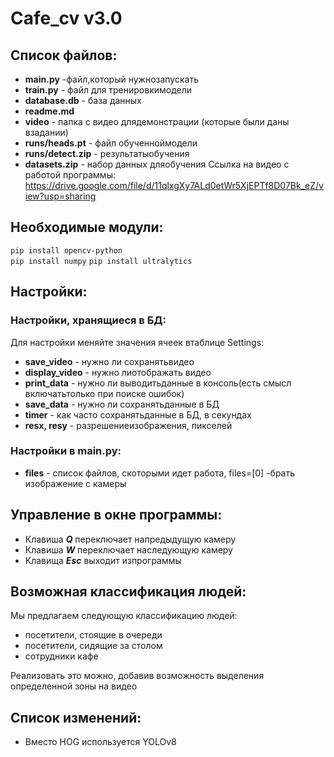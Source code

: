 # Cafe_cv v3.0
## Список файлов:
- __main.py__ -файл,который нужнозапускать
- __train.py__ - файл для тренировкимодели
- __database.db__ - база данных
- __readme.md__
- __video__ - папка с видео длядемонстрации (которые были даны взадании)
- __runs/heads.pt__ - файл обученноймодели
- __runs/detect.zip__ - результатыобучения
- __datasets.zip__ - набор данных дляобучения 
Ссылка на видео с работой программы: https://drive.google.com/file/d/11qlxgXy7ALd0etWr5XjEPTf8D07Bk_eZ/view?usp=sharing
## Необходимые модули:
`pip install opencv-python`  
`pip install numpy`
`pip install ultralytics`
## Настройки:
### Настройки, хранящиеся в БД:
Для настройки меняйте значения ячеек втаблице Settings:
- __save_video__ - нужно ли сохранятьвидео
- __display_video__ - нужно лиотображать видео
- __print_data__ - нужно ли выводитьданные в консоль(есть смысл включатьтолько при поиске ошибок)
- __save_data__ - нужно ли сохранятьданные в БД
- __timer__ - как часто сохранятьданные в БД, в секундах
- __resx, resy__ - разрешениеизображения, пикселей
### Настройки в main.py:
- __files__ - список файлов, скоторыми идет работа, files=[0] -брать изображение с камеры
## Управление в окне программы:
- Клавиша ___Q___ переключает напредыдущую камеру
- Клавиша ___W___ переключает наследующую камеру
- Клавища ___Esc___ выходит изпрограммы

## Возможная классификация людей:
Мы предлагаем следующую классификацию людей:
- посетители, стоящие в очереди
- посетители, сидящие за столом
- сотрудники кафе

Реализовать это можно, добавив возможность выделения определенной зоны на видео


## Список изменений:
- Вместо HOG используется YOLOv8